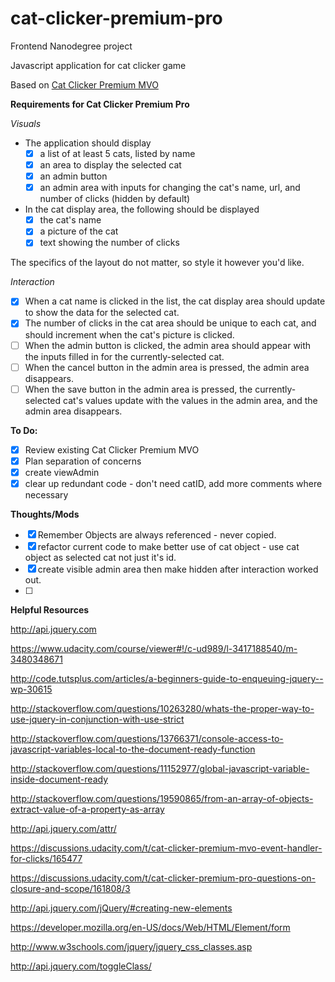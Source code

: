 # cat-clicker-premium-pro

Frontend Nanodegree project

Javascript application for cat clicker game

Based on [Cat Clicker Premium MVO](https://github.com/cajoue/cat-clicker-premium-mvo) 

**Requirements for Cat Clicker Premium Pro**

_Visuals_

* The application should display
    - [x] a list of at least 5 cats, listed by name
    - [x] an area to display the selected cat
    - [x] an admin button
    - [x] an admin area with inputs for changing the cat's name, url, and number of clicks (hidden by default)
* In the cat display area, the following should be displayed
    - [x] the cat's name
    - [x] a picture of the cat
    - [x] text showing the number of clicks

The specifics of the layout do not matter, so style it however you'd like.

_Interaction_

* [x] When a cat name is clicked in the list, the cat display area should update to show the data for the selected cat.
* [x] The number of clicks in the cat area should be unique to each cat, and should increment when the cat's picture is clicked.
* [ ] When the admin button is clicked, the admin area should appear with the inputs filled in for the currently-selected cat.
* [ ] When the cancel button in the admin area is pressed, the admin area disappears.
* [ ] When the save button in the admin area is pressed, the currently-selected cat's values update with the values in the admin area, and the admin area disappears.

**To Do:**
* [x] Review existing Cat Clicker Premium MVO
* [x] Plan separation of concerns
* [x] create viewAdmin
* [x] clear up redundant code - don't need catID, add more comments where necessary 

**Thoughts/Mods**
* [x] Remember Objects are always referenced - never copied.  
* [x] refactor current code to make better use of cat object - use cat object as selected cat not just it's id. 
* [x] create visible admin area then make hidden after interaction worked out.
* [ ]

**Helpful Resources**

http://api.jquery.com

https://www.udacity.com/course/viewer#!/c-ud989/l-3417188540/m-3480348671

http://code.tutsplus.com/articles/a-beginners-guide-to-enqueuing-jquery--wp-30615

http://stackoverflow.com/questions/10263280/whats-the-proper-way-to-use-jquery-in-conjunction-with-use-strict

http://stackoverflow.com/questions/13766371/console-access-to-javascript-variables-local-to-the-document-ready-function

http://stackoverflow.com/questions/11152977/global-javascript-variable-inside-document-ready

http://stackoverflow.com/questions/19590865/from-an-array-of-objects-extract-value-of-a-property-as-array

http://api.jquery.com/attr/

https://discussions.udacity.com/t/cat-clicker-premium-mvo-event-handler-for-clicks/165477

https://discussions.udacity.com/t/cat-clicker-premium-pro-questions-on-closure-and-scope/161808/3

http://api.jquery.com/jQuery/#creating-new-elements

https://developer.mozilla.org/en-US/docs/Web/HTML/Element/form

http://www.w3schools.com/jquery/jquery_css_classes.asp

http://api.jquery.com/toggleClass/


